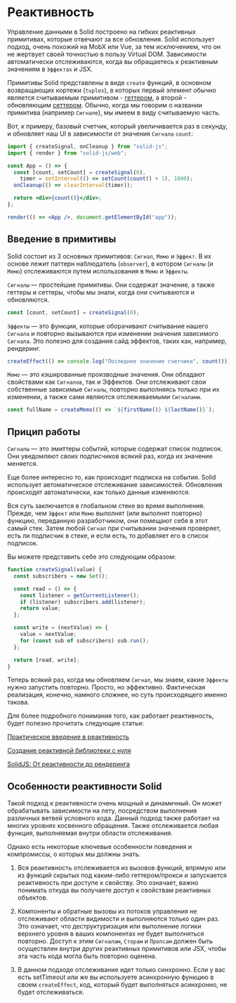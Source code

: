 # Реактивность

Управление данными в Solid построено на гибких реактивных примитивах, которые отвечают за все обновления. Solid использует подход, очень похожий на MobX или Vue, за тем исключением, что он не жертвует своей точностью в пользу Virtual DOM. Зависимости автоматически отслеживаются, когда вы обращаетесь к реактивным значениям в `Эффектах` и JSX.

Примитивы Solid представлены в виде `create` функций, в основном возвращающих кортежи (`tuples`), в которых первый элемент обычно является считываемым примитивом - [геттером](https://developer.mozilla.org/ru/docs/Web/JavaScript/Reference/Functions/get), а второй - обновляющим [сеттером](https://developer.mozilla.org/ru/docs/Web/JavaScript/Reference/Functions/set). Обычно, когда мы говорим о названии примитива (например `Сигнале`), мы имеем в виду считываемую часть.

Вот, к примеру, базовый счетчик, который увеличивается раз в секунду, и обновляет наш UI в зависимости от значения `Сигнала` `count`:

```jsx
import { createSignal, onCleanup } from "solid-js";
import { render } from "solid-js/web";

const App = () => {
  const [count, setCount] = createSignal(0),
    timer = setInterval(() => setCount(count() + 1), 1000);
  onCleanup(() => clearInterval(timer));

  return <div>{count()}</div>;
};

render(() => <App />, document.getElementById("app"));
```

## Введение в примитивы

Solid состоит из 3 основных примитивов: `Сигнал`, `Мемо` и `Эффект`. В их основе лежит паттерн наблюдатель (`observer`), в котором `Сигналы` (и `Мемо`) отслеживаются путем использования в `Мемо` и `Эффекты`.

`Сигналы` — простейшие примитивы. Они содержат значение, а также геттеры и сеттеры, чтобы мы знали, когда они считываются и обновляются.

```js
const [count, setCount] = createSignal(0);
```

`Эффекты` — это функции, которые оборачивают считывание нашего `Сигнала` и повторно вызываются при изменении значения зависимого `Сигнала`. Это полезно для создания сайд эффектов, таких как, например, рендеринг.

```js
createEffect(() => console.log("Последнее значение счетчика", count()));
```

`Мемо` — это кэшированные производные значения. Они обладают свойствами как `Сигналов`, так и Эффектов. Они отслеживают свои собственные зависимые `Сигналы`, повторно выполняясь только при их изменении, а также сами являются отслеживаемыми `Сигналами`.

```js
const fullName = createMemo(() => `${firstName()} ${lastName()}`);
```

## Прицип работы

`Сигналы` — это эмиттеры событий, которые содержат список подписок. Они уведомляют своих подписчиков всякий раз, когда их значение меняется.

Еще более интересно то, как происходит подписка на события. Solid использует автоматическое отслеживание зависимостей. Обновления происходят автоматически, как только данные изменяются.

Вся суть заключается в глобальном стеке во время выполнения. Прежде, чем `Эффект` или `Мемо` выполнят (или выполнят повторно) функцию, переданную разработчиком, они помещают себя в этот самый стек. Затем любой `Сигнал` при считывании значения проверяет, есть ли подписчик в стеке, и если есть, то добавляет его в список подписок.

Вы можете представить себе это следующим образом:

```js
function createSignal(value) {
  const subscribers = new Set();

  const read = () => {
    const listener = getCurrentListener();
    if (listener) subscribers.add(listener);
    return value;
  };

  const write = (nextValue) => {
    value = nextValue;
    for (const sub of subscribers) sub.run();
  };

  return [read, write];
}
```

Теперь всякий раз, когда мы обновляем `Сигнал`, мы знаем, какие `Эффекты` нужно запустить повторно. Просто, но эффективно. Фактическая реализация, конечно, намного сложнее, но суть происходящего именно такова.

Для более подробного понимания того, как работает реактивность, будет полезно прочитать следующие статьи:

[Практическое введение в реактивность](https://dev.to/ryansolid/a-hands-on-introduction-to-fine-grained-reactivity-3ndf)

[Создание реактивной библиотеки с нуля](https://dev.to/ryansolid/building-a-reactive-library-from-scratch-1i0p)

[SolidJS: От реактивности до рендеринга](https://angularindepth.com/posts/1289/solidjs-reactivity-to-rendering)

## Особенности реактивности Solid

Такой подход к реактивности очень мощный и динамичный. Он может обрабатывать зависимости на лету, посредством выполнения различных ветвей условного кода. Данный подход также работает на многих уровнях косвенного обращения. Также отслеживается любая функция, выполняемая внутри области отслеживания.

Однако есть некоторые ключевые особенности поведения и компромиссы, о которых мы должны знать.

1. Вся реактивность отслеживается из вызовов функций, впрямую или из функций скрытых под каким-либо геттером/прокси и запускается реактивность при доступе к свойству. Это означает, важно понимать откуда вы получаете доступ к свойствам реактивных объектов.

2. Компоненты и обратные вызовы из потоков управления не отслеживают области видимости и выполняются только один раз. Это означает, что деструктуризация или выполнение логики верхнего уровня в ваших компонентах не будет выполняться повторно. Доступ к этим `Сигналам`, `Сторам` и `Пропсам` должен быть осуществлен внутри других реактивных примитивов или JSX, чтобы эта часть кода могла быть повторно оценена.

3. В данном подходе отслеживание идет только синхронно. Если у вас есть setTimeout или же вы используете асинхронную функцию в своем `createEffect`, код, который будет выполняться асинхронно, не будет отслеживаться.
